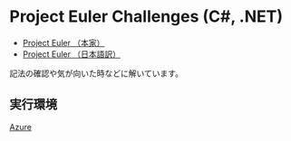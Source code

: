 # Project Euler Challenges (C#, .NET)

- [Project Euler （本家）](https://projecteuler.net/)
- [Project Euler （日本語訳）](http://odz.sakura.ne.jp/projecteuler/)

記法の確認や気が向いた時などに解いています。

## 実行環境

[Azure](https://pj-euler-dotnet.azurewebsites.net/)
